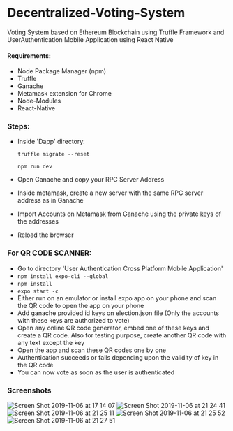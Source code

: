 # Decentralized-Voting-System
Voting System based on Ethereum Blockchain using Truffle Framework and UserAuthentication Mobile Application using React Native

#### Requirements:

- Node Package Manager (npm)   
- Truffle
- Ganache
- Metamask extension for Chrome
- Node-Modules
- React-Native


### Steps:
- Inside 'Dapp' directory:

     `truffle migrate --reset`
     
     `npm run dev`
- Open Ganache and copy your RPC Server Address
- Inside metamask, create a new server with the same RPC server address as in Ganache
- Import Accounts on Metamask from Ganache using the private keys of the addresses
- Reload the browser

### For QR CODE SCANNER:

- Go to directory 'User Authentication Cross Platform Mobile Application'
- `npm install expo-cli --global`
- `npm install`
- `expo start -c`
- Either run on an emulator or install expo app on your phone and scan the QR code to open the app on your phone
- Add ganache provided id keys on election.json file (Only the accounts with these keys are authorized to vote)
- Open any online QR code generator, embed one of these keys and create a QR code. Also for testing purpose, create another QR code with     any text except the key
- Open the app and scan these QR codes one by one
- Authentication succeeds or fails depending upon the validity of key in the QR code
- You can now vote as soon as the user is authenticated


### Screenshots

![Screen Shot 2019-11-06 at 17 14 07](https://user-images.githubusercontent.com/43087414/68314334-15ff1600-00de-11ea-966a-6782b1b52205.png)
![Screen Shot 2019-11-06 at 21 24 41](https://user-images.githubusercontent.com/43087414/68314005-97a27400-00dd-11ea-876c-dcbfeb08d84e.png)
![Screen Shot 2019-11-06 at 21 25 11](https://user-images.githubusercontent.com/43087414/68314010-9a04ce00-00dd-11ea-950a-21c843562662.png)
![Screen Shot 2019-11-06 at 21 25 52](https://user-images.githubusercontent.com/43087414/68314016-9b35fb00-00dd-11ea-8717-9ca1d33ebc35.png)
![Screen Shot 2019-11-06 at 21 27 51](https://user-images.githubusercontent.com/43087414/68314027-9f621880-00dd-11ea-9c09-5bebd62b6025.png)
